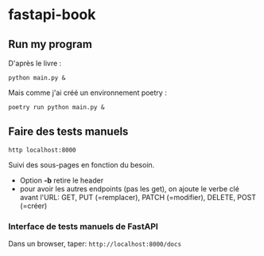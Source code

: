 # fastapi-book

## Run my program

D'après le livre :

```commandline
python main.py &
```

Mais comme j'ai créé un environnement poetry :

```commandline
poetry run python main.py &
```

## Faire des tests manuels

```commandline
http localhost:8000
```

Suivi des sous-pages en fonction du besoin.
- Option **-b** retire le header
- pour avoir les autres endpoints (pas les get), on ajoute le verbe clé avant l'URL: 
  GET, PUT (=remplacer), PATCH (=modifier), DELETE, POST (=créer)

### Interface de tests manuels de FastAPI

Dans un browser, taper: `http://localhost:8000/docs`